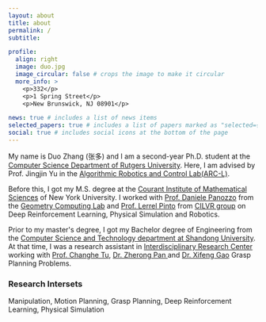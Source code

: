 ```yaml
---
layout: about
title: about
permalink: /
subtitle: 

profile:
  align: right
  image: duo.jpg
  image_circular: false # crops the image to make it circular
  more_info: >
    <p>332</p>
    <p>1 Spring Street</p>
    <p>New Brunswick, NJ 08901</p>

news: true # includes a list of news items
selected_papers: true # includes a list of papers marked as "selected={true}"
social: true # includes social icons at the bottom of the page
---
```


My name is Duo Zhang (张多) and I am a second-year Ph.D. student at the <a href="https://www.cs.rutgers.edu">Computer Science Department of Rutgers University</a>. Here, I am advised by Prof. Jingjin Yu in the <a href="https://arc-l.github.io">Algorithmic Robotics and Control Lab(ARC-L)</a>.
	
Before this, I got my M.S. degree at the <a href="https://cims.nyu.edu/dynamic/">Courant Institute of Mathematical Sciences</a> of New York University. I worked with <a href="https://cims.nyu.edu/gcl/daniele.html">Prof. Daniele Panozzo</a> from the <a href="https://cims.nyu.edu/gcl/index.html">Geometry Computing Lab</a> and <a href="https://www.lerrelpinto.com/">Prof. Lerrel Pinto</a> from <a href="https://wp.nyu.edu/cilvr/">CILVR group</a> on Deep Reinforcement Learning, Physical Simulation and Robotics.
	
Prior to my master's degree, I got my Bachelor degree of Engineering from the <a href="http://www.cs.en.qd.sdu.edu.cn/">Computer Science and Technology department at Shandong University</a>. At that time, I was a research assistant in <a href="http://irc.cs.sdu.edu.cn/"> Interdisciplinary Research Center</a> working with <a href="http://irc.cs.sdu.edu.cn/~chtu/index.html">Prof. Changhe Tu</a>, <a href="https://scholar.google.com/citations?user=0KfKHOsAAAAJ&hl=en">Dr. Zherong Pan </a> and <a href="https://gaoxifeng.github.io/">Dr. Xifeng Gao</a> Grasp Planning Problems.

<h3>Research Intersets</h3>
Manipulation, Motion Planning, Grasp Planning, Deep Reinforcement Learning, Physical Simulation